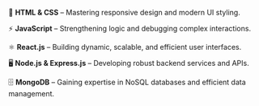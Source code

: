 <p>🎨 <b>HTML & CSS</b> – Mastering responsive design and modern UI styling.</p>
<p>⚡ <b>JavaScript</b> – Strengthening logic and debugging complex interactions.</p>
<p>⚛️ <b>React.js</b> – Building dynamic, scalable, and efficient user interfaces.</p>
<p>🖥️ <b>Node.js & Express.js</b> – Developing robust backend services and APIs.</p>
<p>🗄️ <b>MongoDB</b> – Gaining expertise in NoSQL databases and efficient data management.</p>
